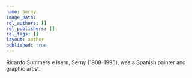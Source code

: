 ```yaml
---
name: Serny
image_path:
rel_authors: []
rel_publishers: []
rel_tags: []
layout: author
published: true
---
```


Ricardo Summers e Isern, Serny (1908-1995), was a Spanish painter and graphic artist.
